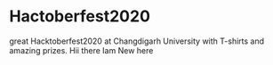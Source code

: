 # Hactoberfest2020
great Hacktoberfest2020 at Changdigarh University with T-shirts and amazing prizes.
Hii there Iam New here
